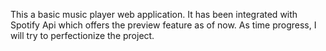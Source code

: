This a basic music player web application. It has been integrated with Spotify Api which offers the preview feature as of now. As time progress, I will try to perfectionize the project.
